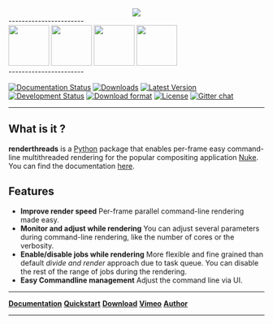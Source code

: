 

<div align="center">
	<a href="http://renderthreads.readthedocs.org/" target="_blank"><img src="http://www.kiiia.com/renderthreads/images/renderthreads_github_header.png"></a>
</div>
-----------------------
<div align="left">
	<a href="http://www.kiiia.com/renderthreads/images/renderthreads_in_nuke.jpg" target="_blank"><img width="80" height="80" src="http://www.kiiia.com/renderthreads/images/renderthreads_in_nuke.jpg"></a>
	<a href="http://www.kiiia.com/renderthreads/images/renderthreads_threads.jpg" target="_blank"><img width="80" height="80" src="http://www.kiiia.com/renderthreads/images/renderthreads_threads.jpg"></a>
	<a href="http://www.kiiia.com/renderthreads/images/renderthreads_render_progress.jpg" target="_blank"><img width="80" height="80" src="http://www.kiiia.com/renderthreads/images/renderthreads_render_progress.jpg"></a>
	<a href="http://www.kiiia.com/renderthreads/images/renderthreads_command_line.jpg" target="_blank"><img width="80" height="80" src="http://www.kiiia.com/renderthreads/images/renderthreads_command_line.jpg"></a>
</div>
-----------------------

[![Documentation Status](https://readthedocs.org/projects/renderthreads/badge/?version=latest)](https://readthedocs.org/projects/renderthreads/?badge=latest)
[![Downloads](https://pypip.in/download/renderthreads/badge.svg?style=flat)](https://pypi.python.org/pypi/renderthreads/)
[![Latest Version](https://pypip.in/version/renderthreads/badge.svg?style=flat)](https://pypi.python.org/pypi/renderthreads/)
[![Development Status](https://pypip.in/status/renderthreads/badge.svg?style=flat)](https://pypi.python.org/pypi/renderthreads/)
[![Download format](https://pypip.in/format/renderthreads/badge.svg?style=flat)](https://pypi.python.org/pypi/renderthreads/)
[![License](https://pypip.in/license/renderthreads/badge.svg?style=flat)](https://pypi.python.org/pypi/renderthreads/)
[![Gitter chat](https://badges.gitter.im/gitterHQ/gitter.png)](https://gitter.im/timmwagener/renderthreads)

-----------------------


What is it ?
-----------------------
**renderthreads** is a [Python](https://www.python.org/) package that enables per-frame easy command-line multithreaded rendering for the popular compositing application [Nuke](http://www.thefoundry.co.uk/products/nuke/). You can find the documentation [here](http://renderthreads.readthedocs.org/).


Features
-----------------------
* **Improve render speed**
	Per-frame parallel command-line rendering made easy.
* **Monitor and adjust while rendering**
	You can adjust several parameters during command-line rendering, like the number of cores or the verbosity.
* **Enable/disable jobs while rendering**
	More flexible and fine grained than default *divide and render* approach due to task queue. You can disable the rest of the range of jobs during the rendering.
* **Easy Commandline management**
	Adjust the command line via UI.

-----------------------

[**Documentation**](http://renderthreads.readthedocs.org/) [**Quickstart**](http://renderthreads.readthedocs.org/quickstart.html) [**Download**](https://pypi.python.org/pypi/renderthreads/) [**Vimeo**](https://vimeo.com/timmwagener/renderthreads) [**Author**](http://www.timmwagener.com/)

-----------------------

